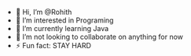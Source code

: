 - 👋 Hi, I’m @Rohith
- 👀 I’m interested in Programing
- 🌱 I’m currently learning Java
- 💞️ I’m not looking to collaborate on anything for now
- ⚡ Fun fact: STAY HARD

<!---
rohith7299017/rohith7299017 is a ✨ special ✨ repository because its `README.md` (this file) appears on your GitHub profile.
You can click the Preview link to take a look at your changes.
--->
